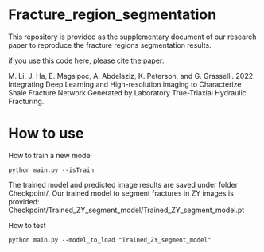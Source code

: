 ﻿# Fracture_region_segmentation
This repository is provided as the supplementary document of our research paper to reproduce the fracture regions segmentation results.

if you use this code here, please cite [the paper](https://geogroup.utoronto.ca/li-et-al-2022/):

M. Li, J. Ha, E. Magsipoc, A. Abdelaziz, K. Peterson, and G. Grasselli. 2022. Integrating Deep Learning and High-resolution imaging to Characterize Shale Fracture Network Generated by Laboratory True-Triaxial Hydraulic Fracturing.

# How to use
How to train a new model

    python main.py --isTrain

The trained model and predicted image results are saved under folder Checkpoint/. Our trained model to segment fractures in ZY images is provided: Checkpoint/Trained_ZY_segment_model/Trained_ZY_segment_model.pt

How to test

    python main.py --model_to_load "Trained_ZY_segment_model"


